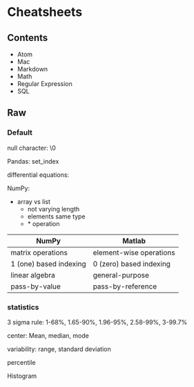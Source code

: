 # Cheatsheets

## Contents
* Atom
* Mac
* Markdown
* Math
* Regular Expression
* SQL

## Raw

### Default

null character: \0

Pandas: set_index

differential equations:

NumPy:
* array vs list
  * not varying length
  * elements same type
  * \* operation

<!-- https://docs.scipy.org/doc/numpy/user/numpy-for-matlab-users.html -->
NumPy | Matlab
---|---
matrix operations | element-wise operations
1 (one) based indexing | 0 (zero) based indexing
linear algebra | general-purpose
pass-by-value | pass-by-reference


### statistics

3 sigma rule:
1-68%, 1.65-90%, 1.96-95%, 2.58-99%, 3-99.7%

center: Mean, median, mode

variability: range, standard deviation

percentile

Histogram
